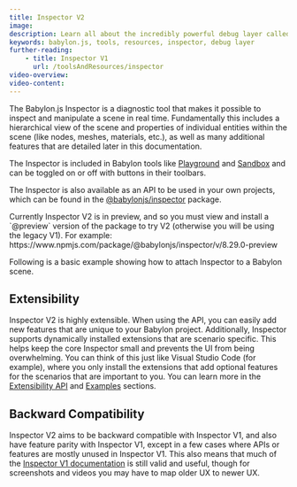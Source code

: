 ```yaml
---
title: Inspector V2
image:
description: Learn all about the incredibly powerful debug layer called "The Inspector" in Babylon.js.
keywords: babylon.js, tools, resources, inspector, debug layer
further-reading:
    - title: Inspector V1
      url: /toolsAndResources/inspector
video-overview:
video-content:
---
```


The Babylon.js Inspector is a diagnostic tool that makes it possible to inspect and manipulate a scene in real time. Fundamentally this includes a hierarchical view of the scene and properties of individual entities within the scene (like nodes, meshes, materials, etc.), as well as many additional features that are detailed later in this documentation.

The Inspector is included in Babylon tools like [Playground](/toolsAndResources/thePlayground) and [Sandbox](/toolsAndResources/sandbox) and can be toggled on or off with buttons in their toolbars.

The Inspector is also available as an API to be used in your own projects, which can be found in the [@babylonjs/inspector](https://www.npmjs.com/package/@babylonjs/inspector) package.

<Alert severity="warning">
Currently Inspector V2 is in preview, and so you must view and install a `@preview` version of the package to try V2 (otherwise you will be using the legacy V1). For example: https://www.npmjs.com/package/@babylonjs/inspector/v/8.29.0-preview
</Alert>

Following is a basic example showing how to attach Inspector to a Babylon scene.

<CodeSandbox id="msdvk8" title="Inspector V2 - Intro" height="600px" />

## Extensibility

Inspector V2 is highly extensible. When using the API, you can easily add new features that are unique to your Babylon project. Additionally, Inspector supports dynamically installed extensions that are scenario specific. This helps keep the core Inspector small and prevents the UI from being overwhelming. You can think of this just like Visual Studio Code (for example), where you only install the extensions that add optional features for the scenarios that are important to you. You can learn more in the [Extensibility API](/toolsAndResources/inspectorv2/extensibilityAPI) and [Examples](/toolsAndResources/inspectorv2/examples) sections.

## Backward Compatibility

Inspector V2 aims to be backward compatible with Inspector V1, and also have feature parity with Inspector V1, except in a few cases where APIs or features are mostly unused in Inspector V1. This also means that much of the [Inspector V1 documentation](/toolsAndResources/inspector) is still valid and useful, though for screenshots and videos you may have to map older UX to newer UX.
